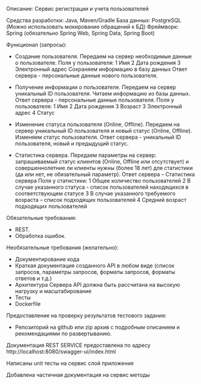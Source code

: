 Описание: Сервис регистрации и учета пользователей

Средства разработки: Java, Maven/Gradle
База данных: PostgreSQL (Можно использовать мокирование обращений к БД)
Фреймворк: Spring (обязательно Spring Web, Spring Data, Spring Boot)

Функционал (запросы):
- Создание пользователя.
Передаем на сервер необходимые данные о пользователе.
Поля у пользователя:
1 Имя
2 Дата рождения
3 Электронный адрес
Сохраняем информацию в базу данных
Ответ сервера - персональные данные нового пользователя.

- Получение информации о пользователе.
Передаем на сервер уникальный ID пользователя.
Читаем информацию из базы данных.
Ответ сервера - персональные данные пользователя.
Поля у пользователя:
1 Имя
2 Дата рождения
3 Возраст
3 Электронный адрес
4 Статус

- Изменение статуса пользователя (Online, Offline).
Передаем на сервер уникальный ID пользователя и новый статус (Online, Offline).
Изменяем статус пользователя.
Ответ сервера - уникальный ID пользователя, новый и предыдущий статус.

- Статистика сервера.
Передаем параметры на сервер: запрашиваемый статус клиентов (Online, Offline или отсутствует)
и совершеннолетние ли клиенты нужны (более 18 лет) для статистики (да или нет, не
обязательный параметр).
Ответ сервера – Статистика сервера
Поля у статистики:
1 Общее количество пользователей
2 В случае указанного статуса - список пользователей находящихся в соответствующем статусе
3 В случае указанного требуемого возраста – список подходящих пользователей
4 Средний возраст подходящих пользователей

Обязательные требования:
- REST.
- Обработка ошибок.

Необязательные требования (желательно):
- Документирование кода
- Краткая документация созданного API в любом виде (список запросов, параметры запросов,
форматы запросов, форматы ответов и т.д.)
- Архитектура Сервера API должна быть рассчитана на высокую нагрузку и масштабирование
- Тесты
- Dockerfile

Предоставление на проверку результатов тестового задания:
- Репозиторий на github или zip архив с подробным описанием и рекомендациями по
развертыванию.

Документация REST SERVICE предоставлена по адресу http://localhost:8080/swagger-ui/index.html

Написаны unit тесты на сервис слой приложения

Добавлена частичная документация на сервис методы
